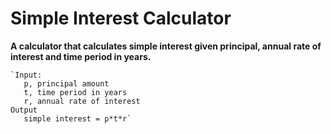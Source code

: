 # Simple Interest Calculator 
**A calculator that calculates simple interest given principal, annual rate of interest and time period in years.**
```
`Input:
   p, principal amount
   t, time period in years
   r, annual rate of interest
Output
   simple interest = p*t*r`
```
